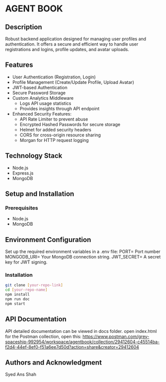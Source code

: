 # AGENT BOOK

## Description
Robust backend application designed for managing user profiles and authentication. It offers a secure and efficient way to handle user registrations and logins, profile updates, and avatar uploads.

## Features
- User Authentication (Registration, Login)
- Profile Management (Create/Update Profile, Upload Avatar)
- JWT-based Authentication
- Secure Password Storage
- Custom Analytics Middleware
  - Logs API usage statistics
  - Provides insights through API endpoint
- Enhanced Security Features:
  - API Rate Limiter to prevent abuse
  - Encrypted Hashed Passwords for secure storage
  - Helmet for added security headers
  - CORS for cross-origin resource sharing
  - Morgan for HTTP request logging

## Technology Stack
- Node.js
- Express.js
- MongoDB

## Setup and Installation

### Prerequisites
- Node.js
- MongoDB

## Environment Configuration
Set up the required environment variables in a .env file:
PORT=  Port number
MONGODB_URI= Your MongoDB connection string.
JWT_SECRET= A secret key for JWT signing.

### Installation
```bash
git clone [your-repo-link]
cd [your-repo-name]
npm install 
npm run doc
npm start
```

## API Documentation
API detailed documentation can be viewed in docs folder. open index.html
for the Postman collection, open this:
https://www.postman.com/grey-spaceship-992954/workspace/agentbook/collection/29412604-c45514ba-f2d4-44ef-8ef0-f51a6ee7d50d?action=share&creator=29412604

## Authors and Acknowledgment
Syed Ans Shah




